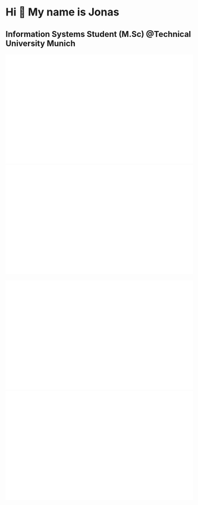 Hi 👋 My name is Jonas
=============================

Information Systems Student (M.Sc) @Technical University Munich
---------------------------------------------------------------

![](https://raw.githubusercontent.com/JonasBaeumer/GitHubRepoStats/master/generated/overview.svg#gh-dark-mode-only)
![](https://raw.githubusercontent.com/JonasBaeumer/GitHubRepoStats/master/generated/overview.svg#gh-light-mode-only)

![](https://raw.githubusercontent.com/JonasBaeumer/GitHubRepoStats/master/generated/languages.svg#gh-dark-mode-only)
![](https://raw.githubusercontent.com/JonasBaeumer/GitHubRepoStats/master/generated/languages.svg#gh-light-mode-only)
